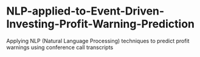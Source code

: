 # NLP-applied-to-Event-Driven-Investing-Profit-Warning-Prediction
Applying NLP (Natural Language Processing) techniques to predict profit warnings using conference call transcripts
